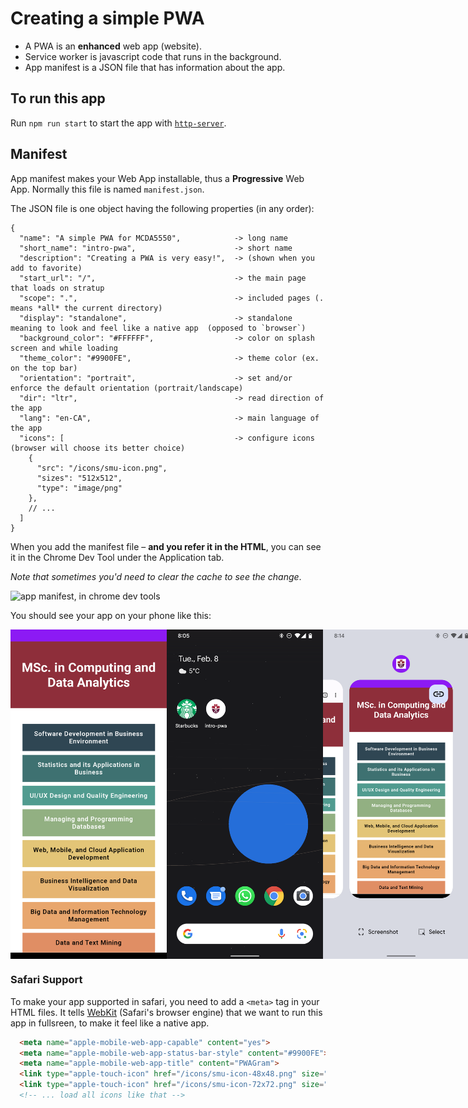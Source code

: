 # Creating a simple PWA

- A PWA is an **enhanced** web app (website).
- Service worker is javascript code that runs in the background.
- App manifest is a JSON file that has information about the app.

## To run this app
Run `npm run start` to start the app with [`http-server`](https://github.com/http-party/http-server#readme).  

## Manifest 
App manifest makes your Web App installable, thus a **Progressive** Web App. Normally this file is named `manifest.json`.

The JSON file is one object having the following properties (in any order): 
```
{
  "name": "A simple PWA for MCDA5550",            -> long name
  "short_name": "intro-pwa",                      -> short name
  "description": "Creating a PWA is very easy!",  -> (shown when you add to favorite) 
  "start_url": "/",                               -> the main page that loads on stratup
  "scope": ".",                                   -> included pages (. means *all* the current directory)
  "display": "standalone",                        -> standalone meaning to look and feel like a native app  (opposed to `browser`)
  "background_color": "#FFFFFF",                  -> color on splash screen and while loading
  "theme_color": "#9900FE",                       -> theme color (ex. on the top bar)
  "orientation": "portrait",                      -> set and/or enforce the default orientation (portrait/landscape)
  "dir": "ltr",                                   -> read direction of the app
  "lang": "en-CA",                                -> main language of the app
  "icons": [                                      -> configure icons (browser will choose its better choice)
    {
      "src": "/icons/smu-icon.png",
      "sizes": "512x512", 
      "type": "image/png"
    },
    // ...
  ]
}
```

When you add the manifest file – **and you refer it in the HTML**, you can see it in the Chrome Dev Tool under the Application tab. 

*Note that sometimes you'd need to clear the cache to see the change*.

![app manifest, in chrome dev tools](/screenshots/manifest-chrome-dev-tools.png)

You should see your app on your phone like this: 

<div style="display: flex">
    <img src="./screenshots/app-screenshot-on-pixel-phone.png" alt="app screenshot on pixel phone" width="250px" />
    <img src="./screenshots/app-icon-on-home-screen.png" alt="app icon on home screen" width="250px" />
    <img src="./screenshots/app-screenshot-2-on-pixel-phone.png" alt="app screenshot #2 on pixel phone" width="250px" />
</div>

### Safari Support 
To make your app supported in safari, you need to add a `<meta>` tag in your HTML files. It tells [WebKit](https://webkit.org/) (Safari's browser engine) that we want to run this app in fullsreen, to make it feel like a native app.
```html
  <meta name="apple-mobile-web-app-capable" content="yes">
  <meta name="apple-mobile-web-app-status-bar-style" content="#9900FE">
  <meta name="apple-mobile-web-app-title" content="PWAGram">
  <link type="apple-touch-icon" href="/icons/smu-icon-48x48.png" size="48x48">
  <link type="apple-touch-icon" href="/icons/smu-icon-72x72.png" size="72x72">
  <!-- ... load all icons like that -->
```



